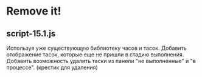 # Remove it!
script-15.1.js
-------------
Используя уже существующую библиотеку часов и тасок.
Добавить отображение тасок, которые еще не пришли в стадию выполнения.
Добавить возможность удалить таски из панели "не выполненные" и "в процессе". (крестик для удаления)